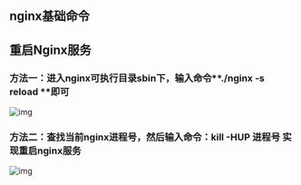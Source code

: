 ## nginx基础命令 ##

## 重启Nginx服务

###  方法一：进入nginx可执行目录sbin下，输入命令**./nginx -s reload **即可

![img](https://images2015.cnblogs.com/blog/848552/201601/848552-20160102185521057-1341380905.png)

### 方法二：查找当前nginx进程号，然后输入命令：kill -HUP 进程号 实现重启nginx服务

![img](https://images2015.cnblogs.com/blog/848552/201601/848552-20160102185838167-234856506.png)

 